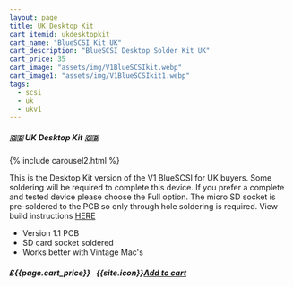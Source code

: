 ```yaml
---
layout: page
title: UK Desktop Kit
cart_itemid: ukdesktopkit
cart_name: "BlueSCSI Kit UK"
cart_description: "BlueSCSI Desktop Solder Kit UK"
cart_price: 35
cart_image: "assets/img/V1BlueSCSIkit.webp"
cart_image1: "assets/img/V1BlueSCSIkit1.webp"
tags: 
  - scsi
  - uk
  - ukv1
---
```


##### 🇬🇧 UK Desktop Kit 🇬🇧

{% include carousel2.html %}

This is the Desktop Kit version of the V1 BlueSCSI for UK buyers. Some soldering will be required to complete this device. If you prefer a complete and tested device please choose the Full option. The micro SD socket is pre-soldered to the PCB so only through hole soldering is required. View build instructions [HERE](https://shop.flamelily.co.uk/assets/pdfs/BlueSCSI_assembly.pdf)

* Version 1.1 PCB
* SD card socket soldered
* Works better with Vintage Mac's 

##### £{{page.cart_price}} &nbsp; {{site.icon}}[Add to cart](/cart#{{page.cart_itemid}})